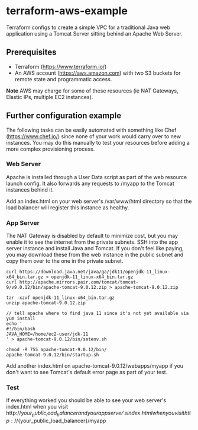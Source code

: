 # terraform-aws-example
Terraform configs to create a simple VPC for a traditional Java web application using a Tomcat Server sitting behind an Apache Web Server.

## Prerequisites

- Terraform (https://www.terraform.io/)
- An AWS account (https://aws.amazon.com) with two S3 buckets for remote state and programmatic access.

**Note** 
AWS may charge for some of these resources (ie NAT Gateways, Elastic IPs, multiple EC2 instances). 

## Further configuration example

The following tasks can be easily automated with something like Chef (https://www.chef.io/) since none of your work would carry over to new instances. You may do this manually to test your resources before adding a more complex provisioning process.

### Web Server

Apache is installed through a User Data script as part of the web resource launch config. It also forwards any requests to /myapp to the Tomcat instances behind it.

Add an index.html on your web server's /var/www/html directory so that the load balancer will register this instance as healthy.

### App Server

The NAT Gateway is disabled by default to minimize cost, but you may enable it to see the internet from the private subnets. SSH into the app server instance and install Java and Tomcat. If you don't feel like paying, you may download these from the web instance in the public subnet and copy them over to the one in the private subnet.

```
curl https://download.java.net/java/ga/jdk11/openjdk-11_linux-x64_bin.tar.gz > openjdk-11_linux-x64_bin.tar.gz
curl http://apache.mirrors.pair.com/tomcat/tomcat-9/v9.0.12/bin/apache-tomcat-9.0.12.zip > apache-tomcat-9.0.12.zip

tar -xzvf openjdk-11_linux-x64_bin.tar.gz
unzip apache-tomcat-9.0.12.zip

// tell apache where to find java 11 since it's not yet available via yum install
echo '
#!/bin/bash
JAVA_HOME=/home/ec2-user/jdk-11
' > apache-tomcat-9.0.12/bin/setenv.sh

chmod -R 755 apache-tomcat-9.0.12/bin/
apache-tomcat-9.0.12/bin/startup.sh
```

Add another index.html on apache-tomcat-9.0.12/webapps/myapp if you don't want to see Tomcat's default error page as part of your test.

### Test

If everything worked you should be able to see your web server's index.html when you visit http://${your_public_load_balancer} and your app server's index.html when you visit http://${your_public_load_balancer}/myapp
